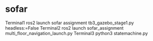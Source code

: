 # sofar

Terminal1
ros2 launch sofar assignment tb3_gazebo_stage1.py headless:=False
Terminal2
ros2 launch sofar_assignment multi_floor_navigation_launch.py
Terminal3
python3 statemachine.py
